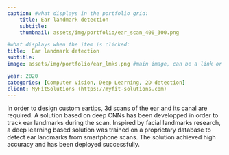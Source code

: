 ```yaml
---
caption: #what displays in the portfolio grid:
    title: Ear landmark detection
    subtitle: 
    thumbnail: assets/img/portfolio/ear_scan_400_300.png

#what displays when the item is clicked:
title:  Ear landmark detection
subtitle:
image: assets/img/portfolio/ear_lmks.png #main image, can be a link or a file in assets/img/portfolio

year: 2020
categories: [Computer Vision, Deep Learning, 2D detection]
client: MyFitSolutions (https://myfit-solutions.com)
---
```

In order to design custom eartips, 3d scans of the ear and its canal are required. A solution based on deep CNNs
has been developped in order to track ear landmarks during the scan. Inspired by facial landmarks research, a 
deep learning based solution was trained on a proprietary database to detect ear landmarks from smartphone scans. The solution achieved high accuracy 
and has been deployed successfully.
